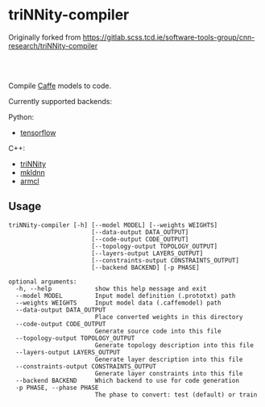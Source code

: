 # triNNity-compiler

Originally forked from https://gitlab.scss.tcd.ie/software-tools-group/cnn-research/triNNity-compiler

<br/>
<br/>

Compile [Caffe](https://github.com/BVLC/caffe/) models to code.

Currently supported backends:

Python:

- [tensorflow](https://github.com/tensorflow/tensorflow)

C++:

- [triNNity](https://bitbucket.org/STG-TCD/triNNity)
- [mkldnn](https://github.com/intel/mkl-dnn)
- [armcl](https://github.com/ARM-software/ComputeLibrary)

## Usage

```
triNNity-compiler [-h] [--model MODEL] [--weights WEIGHTS]
                       [--data-output DATA_OUTPUT]
                       [--code-output CODE_OUTPUT]
                       [--topology-output TOPOLOGY_OUTPUT]
                       [--layers-output LAYERS_OUTPUT]
                       [--constraints-output CONSTRAINTS_OUTPUT]
                       [--backend BACKEND] [-p PHASE]

optional arguments:
  -h, --help            show this help message and exit
  --model MODEL         Input model definition (.prototxt) path
  --weights WEIGHTS     Input model data (.caffemodel) path
  --data-output DATA_OUTPUT
                        Place converted weights in this directory
  --code-output CODE_OUTPUT
                        Generate source code into this file
  --topology-output TOPOLOGY_OUTPUT
                        Generate topology description into this file
  --layers-output LAYERS_OUTPUT
                        Generate layer description into this file
  --constraints-output CONSTRAINTS_OUTPUT
                        Generate layer constraints into this file
  --backend BACKEND     Which backend to use for code generation
  -p PHASE, --phase PHASE
                        The phase to convert: test (default) or train

```
